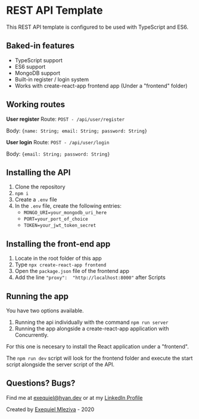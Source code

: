 

# REST API Template
This REST API template is configured to be used with TypeScript and ES6.

## Baked-in features

 - TypeScript support 
 - ES6 support 
 - MongoDB support 
 - Built-in register / login system 
 - Works with create-react-app frontend app (Under a "frontend" folder)

## Working routes
**User register**
Route: `POST - /api/user/register`

Body: `{name: String; email: String; password: String}`

**User login**
Route: `POST - /api/user/login`

Body: `{email: String; password: String}`

## Installing the API

 1. Clone the repository
 2. `npm i`
 3. Create a `.env` file
 4. In the `.env` file, create the following entries:	
	- `MONGO_URI=your_mongodb_uri_here`
	- `PORT=your_port_of_choice`
    - `TOKEN=your_jwt_token_secret`

## Installing the front-end app
1. Locate in the root folder of this app
2. Type `npx create-react-app frontend`
3. Open the `package.json` file of the frontend app
4. Add the line `"proxy":  "http://localhost:8000"` after Scripts

## Running the app
You have two options available.

 1. Running the api individually with the command `npm run server`
 2. Running the app alongside a create-react-app application with Concurrently.

For this one is necesary to install the React application under a "frontend".

The `npm run dev` script will look for the frontend folder and execute the start script alongside the server script of the API.

## Questions? Bugs?

Find me at [exequiel@hyan.dev](mailto:exequiel@hyan.dev) or at my [LinkedIn Profile](https://www.linkedin.com/in/exequielm2048/)

Created by [Exequiel Mleziva](https://hyan.dev) - 2020
